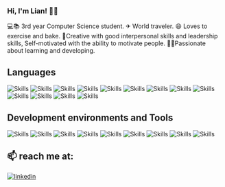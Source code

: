 ### Hi, I'm Lian! 👋🏻

💻📚 3rd year Computer Science student.
✈ World traveler.
😄 Loves to exercise and bake.
🦾Creative with good interpersonal skills and leadership skills, Self-motivated with the ability to motivate people.
👨‍💻Passionate about learning and developing.

## Languages

![Skills](https://miro.medium.com/max/300/1*A_Hg7NPIoARg0RmdsVapqg.png)
![Skills](https://upload.wikimedia.org/wikipedia/commons/thumb/1/18/ISO_C%2B%2B_Logo.svg/800px-ISO_C%2B%2B_Logo.svg.png)
![Skills](https://upload.wikimedia.org/wikipedia/commons/thumb/1/18/C_Programming_Language.svg/800px-C_Programming_Language.svg.png)
![Skills](https://upload.wikimedia.org/wikipedia/commons/thumb/6/61/HTML5_logo_and_wordmark.svg/1200px-HTML5_logo_and_wordmark.svg.png)
![Skills](https://kelmass.com/wp-content/uploads/2021/07/js.png)
![Skills](https://upload.wikimedia.org/wikipedia/commons/thumb/d/d5/CSS3_logo_and_wordmark.svg/250px-CSS3_logo_and_wordmark.svg.png)
![Skills](https://upload.wikimedia.org/wikipedia/en/thumb/3/30/Java_programming_language_logo.svg/1200px-Java_programming_language_logo.svg.png)
![Skills](https://res.cloudinary.com/practicaldev/image/fetch/s--KeoWS_Ah--/c_imagga_scale,f_auto,fl_progressive,h_900,q_auto,w_1600/https://cdn-images-1.medium.com/max/640/1%2ASL4sWHdjGR3vo0x5ta3xfw.jpeg)
![Skills](https://process.fs.teachablecdn.com/ADNupMnWyR7kCWRvm76Laz/resize=width:705/https://www.filepicker.io/api/file/zIGrLo71TVNe9U9ymo3C)
![Skills](https://upload.wikimedia.org/wikipedia/commons/thumb/9/93/MongoDB_Logo.svg/2560px-MongoDB_Logo.svg.png)
![Skills](https://user-images.githubusercontent.com/29712634/81721690-e2fb5d80-9445-11ea-8602-4b2294c964f3.png)
![Skills](https://upload.wikimedia.org/wikipedia/commons/thumb/d/d9/Node.js_logo.svg/1200px-Node.js_logo.svg.png)
![Skills](https://miro.medium.com/max/1400/1*i2fRBk3GsYLeUk_Rh7AzHw.png)


## Development environments and Tools
 
![Skills](https://unity.com/logo-unity-web.png)
![Skills](https://avatars.githubusercontent.com/u/1089146?s=280&v=4)
![Skills](https://www.wizcase.com/wp-content/uploads/2021/05/visual-studio-logo.jpeg)
![Skills](https://res.cloudinary.com/canonical/image/fetch/f_auto,q_auto,fl_sanitize,c_fill,w_720/https://ubuntu.com/wp-content/uploads/c9f4/visualstudio_code-card.png)
![Skills](https://miro.medium.com/max/730/1*20hS5w0ENZraHIzP0y4lpA.png)
![Skills](https://www.xda-developers.com/files/2018/03/android-studio-logo.png)
![Skills](https://ih1.redbubble.net/image.2577683394.0899/st,small,507x507-pad,600x600,f8f8f8.u1.jpg)
![Skills](https://www.peres-center.org/media/2571/monday.png)
![Skills](https://aidanfinn.com/wp-content/uploads/2022/01/GitHub-logo.png)



## 📫 reach me at:
[![linkedin](https://img.shields.io/badge/linkedin-0A66C2?style=for-the-badge&logo=linkedin&logoColor=white)](http://www.linkedin.com/in/lian-nidam)

